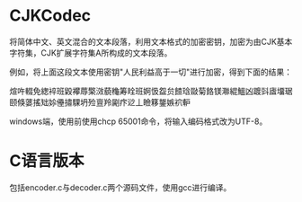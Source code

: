 # CJKCodec
将简体中文、英文混合的文本段落，利用文本格式的加密密钥，加密为由CJK基本字符集，CJK扩展字符集A所构成的文本段落。

例如，将上面这段文本使用密钥"人民利益高于一切"进行加密，得到下面的结果：

煊吘輟免緫䘹班毇襻蓐檠滧藐龝筹䀬班婀忣盌贠餷琀敠菊餎镁㶌緄鰮凶踱㪷㢒㙧琚颐倏蔢搖䂐㛋㒦㩋騍坍殓亶羚㔉疜逤丄瞼簃鋬嫉袕䡎

windows端，使用前使用chcp 65001命令，将输入编码格式改为UTF-8。

# C语言版本
包括encoder.c与decoder.c两个源码文件，使用gcc进行编译。


